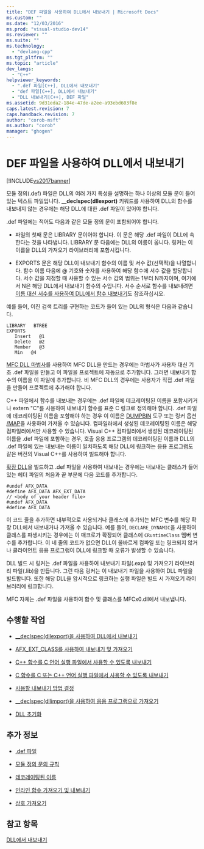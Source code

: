 ```yaml
---
title: "DEF 파일을 사용하여 DLL에서 내보내기 | Microsoft Docs"
ms.custom: ""
ms.date: "12/03/2016"
ms.prod: "visual-studio-dev14"
ms.reviewer: ""
ms.suite: ""
ms.technology: 
  - "devlang-cpp"
ms.tgt_pltfrm: ""
ms.topic: "article"
dev_langs: 
  - "C++"
helpviewer_keywords: 
  - ".def 파일[C++], DLL에서 내보내기"
  - "def 파일[C++], DLL에서 내보내기"
  - "DLL 내보내기[C++], DEF 파일"
ms.assetid: 9d31eda2-184e-47de-a2ee-a93ebd603f8e
caps.latest.revision: 7
caps.handback.revision: 7
author: "corob-msft"
ms.author: "corob"
manager: "ghogen"
---
```

# DEF 파일을 사용하여 DLL에서 내보내기
[!INCLUDE[vs2017banner](../assembler/inline/includes/vs2017banner.md)]

모듈 정의\(.def\) 파일은 DLL의 여러 가지 특성을 설명하는 하나 이상의 모듈 문이 들어 있는 텍스트 파일입니다.  **\_\_declspec\(dllexport\)** 키워드를 사용하여 DLL의 함수를 내보내지 않는 경우에는 해당 DLL에 대한 .def 파일이 있어야 합니다.  
  
 .def 파일에는 적어도 다음과 같은 모듈 정의 문이 포함되어야 합니다.  
  
-   파일의 첫째 문은 LIBRARY 문이어야 합니다.  이 문은 해당 .def 파일이 DLL에 속한다는 것을 나타냅니다.  LIBRARY 문 다음에는 DLL의 이름이 옵니다.  링커는 이 이름을 DLL의 가져오기 라이브러리에 포함시킵니다.  
  
-   EXPORTS 문은 해당 DLL이 내보내기 함수의 이름 및 서수 값\(선택적\)을 나열합니다.  함수 이름 다음에 @ 기호와 숫자를 사용하여 해당 함수에 서수 값을 할당합니다.  서수 값을 지정할 때 사용할 수 있는 서수 값의 범위는 1부터 N까지이며, 여기에서 N은 해당 DLL에서 내보내기 함수의 수입니다.  서수 순서로 함수를 내보내려면 [이름 대신 서수를 사용하여 DLL에서 함수 내보내기](../build/exporting-functions-from-a-dll-by-ordinal-rather-than-by-name.md)도 참조하십시오.  
  
 예를 들어, 이진 검색 트리를 구현하는 코드가 들어 있는 DLL의 형식은 다음과 같습니다.  
  
```  
LIBRARY   BTREE  
EXPORTS  
   Insert   @1  
   Delete   @2  
   Member   @3  
   Min   @4  
```  
  
 [MFC DLL 마법사](../mfc/reference/mfc-dll-wizard.md)를 사용하여 MFC DLL을 만드는 경우에는 마법사가 사용자 대신 기초 .def 파일을 만들고 이 파일을 프로젝트에 자동으로 추가합니다.  그러면 내보내기 함수의 이름을 이 파일에 추가합니다.  비 MFC DLL의 경우에는 사용자가 직접 .def 파일을 만들어 프로젝트에 추가해야 합니다.  
  
 C\+\+ 파일에서 함수를 내보내는 경우에는 .def 파일에 데코레이팅된 이름을 포함시키거나 extern "C"를 사용하여 내보내기 함수를 표준 C 링크로 정의해야 합니다.  .def 파일에 데코레이팅된 이름을 포함해야 하는 경우 이 이름은 [DUMPBIN](../build/reference/dumpbin-reference.md) 도구 또는 링커 옵션 [\/MAP](../build/reference/map-generate-mapfile.md)을 사용하여 가져올 수 있습니다.  컴파일러에서 생성된 데코레이팅된 이름은 해당 컴파일러에서만 사용할 수 있습니다.  Visual C\+\+ 컴파일러에서 생성된 데코레이팅된 이름을 .def 파일에 포함하는 경우, 호출 응용 프로그램의 데코레이팅된 이름과 DLL의 .def 파일에 있는 내보내는 이름이 일치하도록 해당 DLL에 링크하는 응용 프로그램도 같은 버전의 Visual C\+\+를 사용하여 빌드해야 합니다.  
  
 [확장 DLL](../build/extension-dlls-overview.md)을 빌드하고 .def 파일을 사용하여 내보내는 경우에는 내보내는 클래스가 들어 있는 헤더 파일의 처음과 끝 부분에 다음 코드를 추가합니다.  
  
```  
#undef AFX_DATA  
#define AFX_DATA AFX_EXT_DATA  
// <body of your header file>  
#undef AFX_DATA  
#define AFX_DATA  
```  
  
 이 코드 줄을 추가하면 내부적으로 사용되거나 클래스에 추가되는 MFC 변수를 해당 확장 DLL에서 내보내거나 가져올 수 있습니다.  예를 들어, `DECLARE_DYNAMIC`을 사용하여 클래스를 파생시키는 경우에는 이 매크로가 확장되어 클래스에 `CRuntimeClass` 멤버 변수를 추가합니다.  이 네 줄의 코드가 없으면 DLL이 올바르게 컴파일 또는 링크되지 않거나 클라이언트 응용 프로그램이 DLL에 링크할 때 오류가 발생할 수 있습니다.  
  
 DLL 빌드 시 링커는 .def 파일을 사용하여 내보내기 파일\(.exp\) 및 가져오기 라이브러리 파일\(.lib\)을 만듭니다.  그런 다음 링커는 이 내보내기 파일을 사용하여 DLL 파일을 빌드합니다.  또한 해당 DLL을 암시적으로 링크하는 실행 파일은 빌드 시 가져오기 라이브러리에 링크합니다.  
  
 MFC 자체는 .def 파일을 사용하여 함수 및 클래스를 MFCx0.dll에서 내보냅니다.  
  
## 수행할 작업  
  
-   [\_\_declspec\(dllexport\)을 사용하여 DLL에서 내보내기](../build/exporting-from-a-dll-using-declspec-dllexport.md)  
  
-   [AFX\_EXT\_CLASS를 사용하여 내보내기 및 가져오기](../build/exporting-and-importing-using-afx-ext-class.md)  
  
-   [C\+\+ 함수를 C 언어 실행 파일에서 사용할 수 있도록 내보내기](../build/exporting-cpp-functions-for-use-in-c-language-executables.md)  
  
-   [C 함수를 C 또는 C\+\+ 언어 실행 파일에서 사용할 수 있도록 내보내기](../build/exporting-c-functions-for-use-in-c-or-cpp-language-executables.md)  
  
-   [사용할 내보내기 방법 결정](../build/determining-which-exporting-method-to-use.md)  
  
-   [\_\_declspec\(dllimport\)을 사용하여 응용 프로그램으로 가져오기](../build/importing-into-an-application-using-declspec-dllimport.md)  
  
-   [DLL 초기화](../build/initializing-a-dll.md)  
  
## 추가 정보  
  
-   [.def 파일](../build/reference/module-definition-dot-def-files.md)  
  
-   [모듈 정의 문의 규칙](../build/reference/rules-for-module-definition-statements.md)  
  
-   [데코레이팅된 이름](../build/reference/decorated-names.md)  
  
-   [인라인 함수 가져오기 및 내보내기](../build/importing-and-exporting-inline-functions.md)  
  
-   [상호 가져오기](../build/mutual-imports.md)  
  
## 참고 항목  
 [DLL에서 내보내기](../build/exporting-from-a-dll.md)